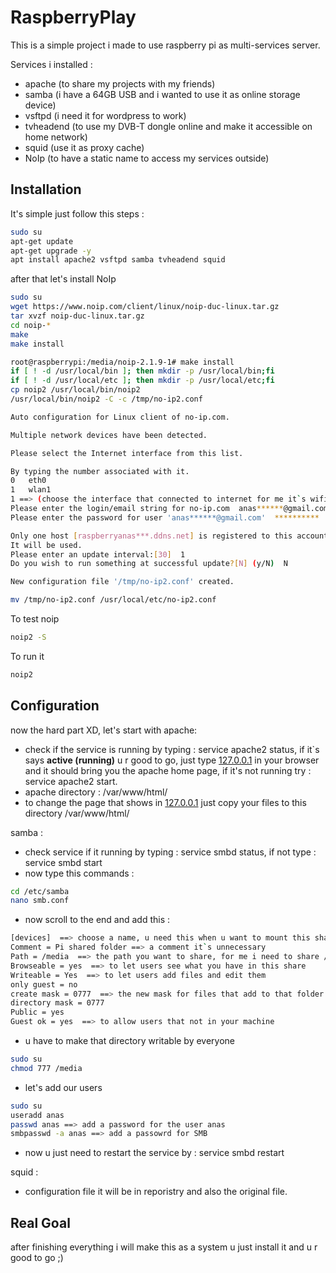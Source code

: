 # RaspberryPlay

This is a simple project i made to use raspberry pi as multi-services server.

Services i installed : 

+ apache (to share my projects with my friends)
+ samba (i have a 64GB USB and i wanted to use it as online storage device)
+ vsftpd (i need it for wordpress to work)
+ tvheadend (to use my DVB-T dongle online and make it accessible on home network)
+ squid (use it as proxy cache)
+ NoIp (to have a static name to access my services outside)

## Installation

It's simple just follow this steps :

```bash
sudo su
apt-get update 
apt-get upgrade -y
apt install apache2 vsftpd samba tvheadend squid 
```
after that let's install NoIp 

```bash
sudo su
wget https://www.noip.com/client/linux/noip-duc-linux.tar.gz 
tar xvzf noip-duc-linux.tar.gz
cd noip-*
make
make install
```
```bash
root@raspberrypi:/media/noip-2.1.9-1# make install
if [ ! -d /usr/local/bin ]; then mkdir -p /usr/local/bin;fi
if [ ! -d /usr/local/etc ]; then mkdir -p /usr/local/etc;fi
cp noip2 /usr/local/bin/noip2
/usr/local/bin/noip2 -C -c /tmp/no-ip2.conf

Auto configuration for Linux client of no-ip.com.

Multiple network devices have been detected.

Please select the Internet interface from this list.

By typing the number associated with it.
0	eth0
1	wlan1
1 ==> (choose the interface that connected to internet for me it`s wifi)
Please enter the login/email string for no-ip.com  anas******@gmail.com
Please enter the password for user 'anas******@gmail.com'  **********

Only one host [raspberryanas***.ddns.net] is registered to this account.
It will be used.
Please enter an update interval:[30]  1
Do you wish to run something at successful update?[N] (y/N)  N

New configuration file '/tmp/no-ip2.conf' created.

mv /tmp/no-ip2.conf /usr/local/etc/no-ip2.conf

```

To test noip 

```bash
noip2 -S
```

To run it

```bash
noip2
```
## Configuration

now the hard part XD, let's start with apache:

+ check if the service is running by typing : service apache2 status, if it`s says **active (running)** u r good to go, just type [127.0.0.1](http://127.0.0.1) in your browser and it should bring you the apache home page, if it's not running try : service apache2 start.
+ apache directory : /var/www/html/
+ to change the page that shows in [127.0.0.1](http://127.0.0.1) just copy your files to this directory /var/www/html/ 

samba :
+ check service if it running by typing : service smbd status, if not type : service smbd start
+ now type this commands :

```bash
cd /etc/samba
nano smb.conf
```
+ now scroll to the end and add this :
```bash
[devices]  ==> choose a name, u need this when u want to mount this share point
Comment = Pi shared folder ==> a comment it`s unnecessary  
Path = /media  ==> the path you want to share, for me i need to share /media cuz it`s where usb device were mounted
Browseable = yes  ==> to let users see what you have in this share
Writeable = Yes  ==> to let users add files and edit them
only guest = no
create mask = 0777  ==> the new mask for files that add to that folder 
directory mask = 0777
Public = yes  
Guest ok = yes  ==> to allow users that not in your machine
```

+ u have to make that directory writable by everyone 
```bash
sudo su
chmod 777 /media 
```
+ let's add our users 
```bash
sudo su
useradd anas
passwd anas ==> add a password for the user anas
smbpasswd -a anas ==> add a passowrd for SMB 
```
+ now u just need to restart the service by : service smbd restart

squid :
+  configuration file it will be in reporistry and also the original file.

## Real Goal
after finishing everything i will make this as a system u just install it and u r good to go ;)
